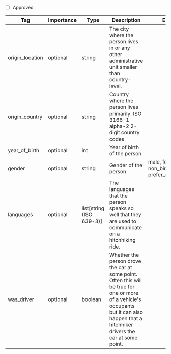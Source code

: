- [ ] Approved



| Tag                | Importance   | Type    | Description                                                                 | Enum                                         | Example |
|--------------------|--------------|---------|-----------------------------------------------------------------------------|----------------------------------------------|---------|
| origin_location       | optional  | string  | The city where the person lives in or any other administrative unit smaller than country-level. |                                              |         |
| origin_country     | optional  | string  | Country where the person lives primarily. ISO 3166-1 alpha-2 2-digit country codes                                 |      | IT         |
| year_of_birth      | optional  | int   | Year of birth of the person.                                      |                                              |         |
| gender             | optional  | string   | Gender of the person                                                        | male, female, non_binary, prefer_not_to_say  | prefer_not_to_say         |
| languages               | optional  | list[string (ISO 639-3)]   | The languages that the person speaks so well that they are used to communicate on a hitchhiking ride.                                                                    |  |[deu, fra]         |
| was_driver                   | optional  | boolean  | Whether the person drove the car at some point. Often this will be true for one or more of a vehicle's occupants but it can also happen that a hitchhiker drivers the car at some point.                                            |      |         |
